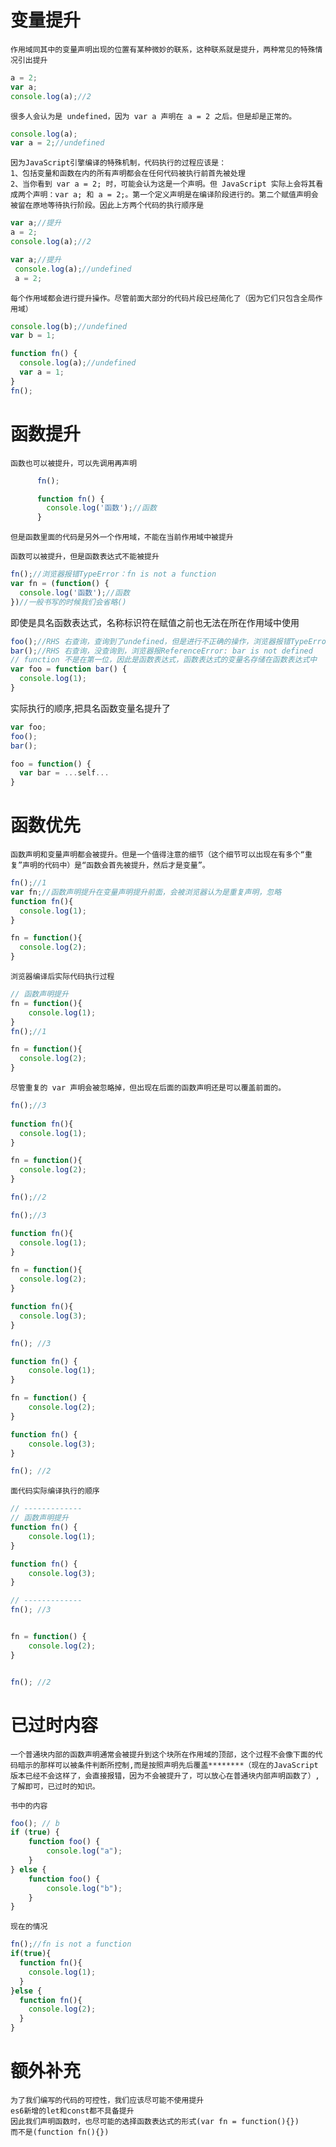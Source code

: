 # 变量提升

```
作用域同其中的变量声明出现的位置有某种微妙的联系，这种联系就是提升，两种常见的特殊情况引出提升
```

```javascript
a = 2;
var a;
console.log(a);//2
```

```
很多人会认为是 undefined，因为 var a 声明在 a = 2 之后。但是却是正常的。
```

```javascript
console.log(a);
var a = 2;//undefined
```

```
因为JavaScript引擎编译的特殊机制，代码执行的过程应该是：
1、包括变量和函数在内的所有声明都会在任何代码被执行前首先被处理                                             
2、当你看到 var a = 2; 时，可能会认为这是一个声明。但 JavaScript 实际上会将其看成两个声明：var a; 和 a = 2;。第一个定义声明是在编译阶段进行的。第二个赋值声明会被留在原地等待执行阶段。因此上方两个代码的执行顺序是
```

```javascript
var a;//提升
a = 2;
console.log(a);//2
```

```javascript
var a;//提升
 console.log(a);//undefined
 a = 2;
```

```
每个作用域都会进行提升操作。尽管前面大部分的代码片段已经简化了（因为它们只包含全局作用域）
```

```javascript
console.log(b);//undefined
var b = 1;

function fn() {
  console.log(a);//undefined
  var a = 1;
}
fn();
```

# 函数提升

```
函数也可以被提升，可以先调用再声明 
```

```javascript
      fn();

      function fn() {
        console.log('函数');//函数
      }
```

```
但是函数里面的代码是另外一个作用域，不能在当前作用域中被提升
```

```
函数可以被提升，但是函数表达式不能被提升
```

```javascript
fn();//浏览器报错TypeError：fn is not a function
var fn = (function() {
  console.log('函数');//函数
})//一般书写的时候我们会省略()
```

即使是具名函数表达式，名称标识符在赋值之前也无法在所在作用域中使用

```javascript
foo();//RHS 右查询，查询到了undefined，但是进行不正确的操作，浏览器报错TypeError: foo is not a function 
bar();//RHS 右查询，没查询到，浏览器报ReferenceError: bar is not defined
// function 不是在第一位，因此是函数表达式，函数表达式的变量名存储在函数表达式中
var foo = function bar() {
  console.log(1);
}
```

实际执行的顺序,把具名函数变量名提升了

```javascript
var foo;
foo();
bar();

foo = function() {
  var bar = ...self...
}
```

# 函数优先

```
函数声明和变量声明都会被提升。但是一个值得注意的细节（这个细节可以出现在有多个“重复”声明的代码中）是“函数会首先被提升，然后才是变量”。
```

```javascript
fn();//1
var fn;//函数声明提升在变量声明提升前面，会被浏览器认为是重复声明，忽略
function fn(){
  console.log(1);
}

fn = function(){
  console.log(2);
}
```
```
浏览器编译后实际代码执行过程
```
```javascript
// 函数声明提升
fn = function(){
	console.log(1);
}
fn();//1

fn = function(){
  console.log(2);
}
```

```
尽管重复的 var 声明会被忽略掉，但出现在后面的函数声明还是可以覆盖前面的。
```

```javascript
fn();//3
 
function fn(){
  console.log(1);
}

fn = function(){
  console.log(2);
}

fn();//2
```

```javascript
fn();//3

function fn(){
  console.log(1);
}

fn = function(){
  console.log(2);
}

function fn(){
  console.log(3);
}
```

```js
fn(); //3

function fn() {
    console.log(1);
}

fn = function() {
    console.log(2);
}

function fn() {
    console.log(3);
}

fn(); //2
```

`面代码实际编译执行的顺序`
```js
// -------------
// 函数声明提升
function fn() {
    console.log(1);
}

function fn() {
    console.log(3);
}

// -------------
fn(); //3


fn = function() {
    console.log(2);
}


fn(); //2
```

# 已过时内容
```
一个普通块内部的函数声明通常会被提升到这个块所在作用域的顶部，这个过程不会像下面的代码暗示的那样可以被条件判断所控制,而是按照声明先后覆盖********（现在的JavaScript版本已经不会这样了，会直接报错，因为不会被提升了，可以放心在普通块内部声明函数了）,了解即可，已过时的知识。
```
`书中的内容`
```js
foo(); // b
if (true) {
    function foo() {
        console.log("a");
    }
} else {
    function foo() {
        console.log("b");
    }
}
```

`现在的情况`
```javascript
fn();//fn is not a function
if(true){
  function fn(){
    console.log(1);
  }
}else {
  function fn(){
    console.log(2);
  }
}
```

# 额外补充
```
为了我们编写的代码的可控性，我们应该尽可能不使用提升
es6新增的let和const都不具备提升
因此我们声明函数时，也尽可能的选择函数表达式的形式(var fn = function(){})
而不是(function fn(){})
```